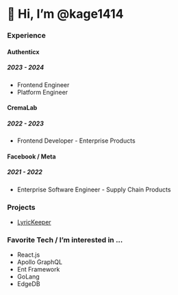 # 👋 Hi, I’m @kage1414

### Experience
#### Authenticx
##### 2023 - 2024
- Frontend Engineer
- Platform Engineer
#### CremaLab
##### 2022 - 2023
- Frontend Developer - Enterprise Products
#### Facebook / Meta
##### 2021 - 2022
- Enterprise Software Engineer - Supply Chain Products

### Projects

- [LyricKeeper](https://www.lyrickeeper.com/)

### Favorite Tech / I’m interested in ...

- React.js
- Apollo GraphQL
- Ent Framework
- GoLang
- EdgeDB


<!---
kage1414/kage1414 is a ✨ special ✨ repository because its `README.md` (this file) appears on your GitHub profile.
You can click the Preview link to take a look at your changes.
--->
